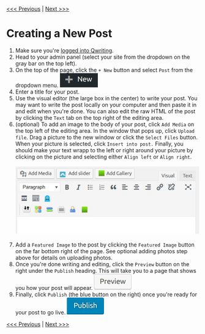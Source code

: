 [<<< Previous](fundamentals.md) | [Next >>>](pages.md)

# Creating a New Post

1. Make sure you're [logged into Qwriting](http://qcvoices.qwriting.qc.cuny.edu/wp-login.php?redirect_to=http%3A%2F%2Fqcvoices.qwriting.qc.cuny.edu%2F).
2. Head to your admin panel (select your site from the dropdown on the gray bar on the top left).
3. On the top of the page, click the `+ New` button and select `Post` from the dropdown menu. ![screenshot of new post button](wp-new-post.jpg)
4. Enter a title for your post. 
5. Use the visual editor (the large box in the center) to write your post. You may want to write the post locally on your computer and then paste it in and edit when you're done. You can also edit the raw HTML of the post by clicking the `Text` tab on the top right of the editing area. 
6. (optional) To add an image to the body of your post, click `Add Media` on the top left of the editing area. In the window that pops up, click `Upload file`. Drag a picture to the new window or click the `Select Files` button. When your picture is selected, click `Insert into post.` Finally, you should make your text wrapp to the left or right around your picture by clicking on the picture and selecting either `Align left` or `Align right`. <br><br>![add media screenshot](add-media.jpg)<br><br>
7. Add a `Featured Image` to the post by clicking the `Featured Image` button on the far bottom right of the page. See optional adding photos step above for details on uploading photos. 
9. Once you're done writing and editing, click the `Preview` button on the right under the `Publish` heading. This will take you to a page that shows you how your post will appear. ![screenshot of preview button](preview-post.jpg)
10. Finally, click `Publish` (the blue button on the right) once you're ready for your post to go live. ![photo of publish button](publish.jpg)

[<<< Previous](fundamentals.md) | [Next >>>](pages.md)
